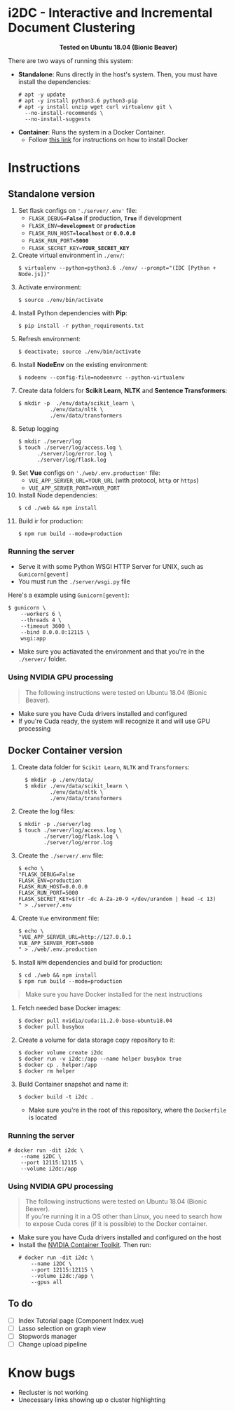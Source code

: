 # i2DC - Interactive and Incremental Document Clustering

<center>
  <strong>Tested on Ubuntu 18.04 (Bionic Beaver)</strong>
  <br/>
</center>

There are two ways of running this system:

* **Standalone**: Runs directly in the host's system. Then, you must have install the dependencies:
    ```shell
    # apt -y update
    # apt -y install python3.6 python3-pip 
    # apt -y install unzip wget curl virtualenv git \
      --no-install-recommends \
      --no-install-suggests
    ```
* **Container**: Runs the system in a Docker Container.
  * Follow [this link](https://docs.docker.com/get-docker/) for instructions on how to install Docker

# Instructions

## Standalone version

1. Set flask configs on `'./server/.env'` file:
    * `FLASK_DEBUG=`**`False`** if production, **`True`** if development
    * `FLASK_ENV=`**`development`**   or **`production`**
    * `FLASK_RUN_HOST=`**`localhost`** or **`0.0.0.0`**
    * `FLASK_RUN_PORT=`**`5000`**
    * `FLASK_SECRET_KEY=`**`YOUR_SECRET_KEY`**
2. Create virtual environment in `./env/`:
    ```shell
    $ virtualenv --python=python3.6 ./env/ --prompt="(IDC [Python + Node.js])"
    ```
3. Activate environment: 
    ```shell
    $ source ./env/bin/activate
    ```
4. Install Python dependencies with **Pip**:
    ```shell
    $ pip install -r python_requirements.txt
    ```
5. Refresh environment:
    ```shell
    $ deactivate; source ./env/bin/activate
    ```
6. Install **NodeEnv** on the existing environment:
    ```shell
    $ nodeenv --config-file=nodeenvrc --python-virtualenv
    ```
7. Create data folders for **Scikit Learn**, **NLTK** and **Sentence Transformers**:
    ```shell
    $ mkdir -p  ./env/data/scikit_learn \
              ./env/data/nltk \
              ./env/data/transformers
    ```
8.  Setup logging
    ```shell
    $ mkdir ./server/log
    $ touch ./server/log/access.log \
          ./server/log/error.log \
          ./server/log/flask.log
    ```
9. Set **Vue** configs on `'./web/.env.production'` file:
    * `VUE_APP_SERVER_URL=YOUR_URL` (with protocol, `http` or `https`)
    * `VUE_APP_SERVER_PORT=YOUR_PORT`
10. Install Node dependencies:
    ```shell
    $ cd ./web && npm install
    ```
11. Build ir for production:
    ```shell
    $ npm run build --mode=production
    ```

### Running the server

* Serve it with some Python WSGI HTTP Server for UNIX, such as `Gunicorn[gevent]`
* You must run the `./server/wsgi.py` file

Here's a example using `Gunicorn[gevent]`:
```shell
$ gunicorn \
    --workers 6 \
    --threads 4 \
    --timeout 3600 \
    --bind 0.0.0.0:12115 \
    wsgi:app
```
* Make sure you actiavated the environment and that you're in the `./server/` folder.

### Using NVIDIA GPU processing

> The following instructions were tested on Ubuntu 18.04 (Bionic Beaver).

* Make sure you have Cuda drivers installed and configured
* If you're Cuda ready, the system will recognize it and will use GPU processing

## Docker Container version

1. Create data folder for `Scikit Learn`, `NLTK` and `Transformers`:
    ```shell
      $ mkdir -p ./env/data/
      $ mkdir ./env/data/scikit_learn \
              ./env/data/nltk \
              ./env/data/transformers
    ```
2. Create the log files:
    ```
    $ mkdir -p ./server/log
    $ touch ./server/log/access.log \
            ./server/log/flask.log \
            ./server/log/error.log
    ```
3. Create the `./server/.env` file:
    ```shell
    $ echo \
    "FLASK_DEBUG=False
    FLASK_ENV=production
    FLASK_RUN_HOST=0.0.0.0
    FLASK_RUN_PORT=5000
    FLASK_SECRET_KEY=$(tr -dc A-Za-z0-9 </dev/urandom | head -c 13)
    " > ./server/.env
    ```
4. Create `Vue` environment file:
    ```shell
    $ echo \
    "VUE_APP_SERVER_URL=http://127.0.0.1
    VUE_APP_SERVER_PORT=5000
    " > ./web/.env.production
    ```
5. Install `NPM` dependencies and build for production:
    ```shell
    $ cd ./web && npm install
    $ npm run build --mode=production
    ```

> Make sure you have Docker installed for the next instructions

1. Fetch needed base Docker images:
    ```shell
    $ docker pull nvidia/cuda:11.2.0-base-ubuntu18.04
    $ docker pull busybox
    ```
2. Create a volume for data storage copy repository to it:
    ```shell
    $ docker volume create i2dc
    $ docker run -v i2dc:/app --name helper busybox true
    $ docker cp . helper:/app
    $ docker rm helper
    ```
3. Build Container snapshot and name it:
    ```shell
    $ docker build -t i2dc .
    ```
    * Make sure you're in the root of this repository, where the `Dockerfile` is located

### Running the server

```shell
# docker run -dit i2dc \
    --name i2DC \
    --port 12115:12115 \
    --volume i2dc:/app
```

### Using NVIDIA GPU processing

> The following instructions were tested on Ubuntu 18.04 (Bionic Beaver).<br/>
  If you're running it in a OS other than Linux, you need to search how to expose Cuda cores (if it is possible) to the Docker container.

* Make sure you have Cuda drivers installed and configured on the host
* Install the [NVIDIA Container Toolkit](https://docs.nvidia.com/datacenter/cloud-native/container-toolkit/install-guide.html#installation-guide). Then run:
    ```shell
    # docker run -dit i2dc \
        --name i2DC \
        --port 12115:12115 \
        --volume i2dc:/app \
        --gpus all
    ```

## To do

*   [ ] Index Tutorial page (Component Index.vue)
*   [ ] Lasso selection on graph view
*   [ ] Stopwords manager
*   [ ] Change upload pipeline

# Know bugs

* Recluster is not working
* Unecessary links showing up o cluster highlighting